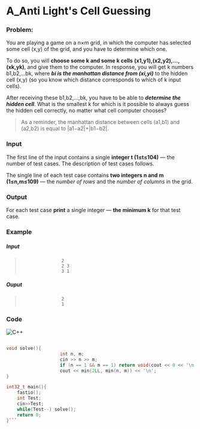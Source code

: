# A_Anti Light's Cell Guessing

### Problem:

You are playing a game on a n×m grid, in which the computer has selected some cell (x,y) of the grid, and you have to determine which one.

To do so, you will **choose some k and some k cells** **(x1,y1),(x2,y2),…,(xk,yk)**, and give them to the computer. In response, you will get k numbers b1,b2,…bk, where ***bi is the manhattan distance from (xi,yi)*** to the hidden cell (x,y) (so you know which distance corresponds to which of k input cells).

After receiving these b1,b2,…,bk, you have to be able to ***determine the hidden cell***. What is the smallest k for which is it possible to always guess the hidden cell correctly, no matter what cell computer chooses?

>As a reminder, the manhattan distance between cells (a1,b1) and (a2,b2) is equal to |a1−a2|+|b1−b2|.

### Input

The first line of the input contains a single **integer t (1≤t≤104)** — the number of test cases. The description of test cases follows.

The single line of each test case contains **two integers n and m (1≤n,m≤109)** — the *number of rows* and the *number of columns* in the grid.

### Output

For each test case **print** a single integer — **the minimum k** for that test case.

### Example

##### Input

>                    2
>                    2 3
>                    3 1

##### Ouput

>                    2
>                    1
### Code

![C++](https://img.shields.io/badge/c++-%2300599C.svg?style=for-the-badge&logo=c%2B%2B&logoColor=white)
```cpp

void solve(){
                    int n, m;
                    cin >> n >> m;
                    if (n == 1 && m == 1) return void(cout << 0 << '\n');
                    cout << min(2LL, min(n, m)) << '\n';
}

int32_t main(){
    fastio();
    int Test;
    cin>>Test;
    while(Test--) solve();
    return 0;
}``` 